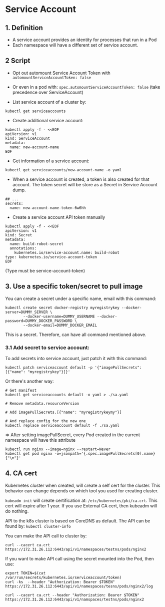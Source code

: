 # Service Account

## 1. Definition

-   A service account provides an identity for processes that run in a Pod
-   Each namespace will have a different set of service account.

## 2 Script

-   Opt out automount Service Account Token with `automountServiceAccountToken: false`
-   Or even in a pod with: `spec.automountServiceAccountToken: false` (take precedence over ServiceAccount)

-   List service account of a cluster by:

```
kubectl get serviceaccounts
```

-   Create additional service account:

```
kubectl apply -f - <<EOF
apiVersion: v1
kind: ServiceAccount
metadata:
  name: new-account-name
EOF

```

-   Get information of a service account:

```
kubectl get serviceaccounts/new-account-name -o yaml
```

-   When a service account is created, a token is also created for that account.
    The token secret will be store as a Secret in Service Account dump.

```
## ...
secrets:
  name: new-account-name-token-6w6hh
```

-   Create a service account API token manually

```
kubectl apply -f - <<EOF
apiVersion: v1
kind: Secret
metadata:
  name: build-robot-secret
  annotations:
    kubernetes.io/service-account.name: build-robot
type: kubernetes.io/service-account-token
EOF
```

(Type must be service-account-token)

## 3. Use a specific token/secret to pull image

You can create a secret under a specific name, email with this command:

```
kubectl create secret docker-registry myregistrykey --docker-server=DUMMY_SERVER \
        --docker-username=DUMMY_USERNAME --docker-password=DUMMY_DOCKER_PASSWORD \
        --docker-email=DUMMY_DOCKER_EMAIL
```

This is a secret. Therefore, can have all command mentioned above.

### 3.1 Add secret to service account:

To add secrets into service account, just patch it with this command:

```
kubectl patch serviceaccount default -p '{"imagePullSecrets": [{"name": "myregistrykey"}]}'
```

Or there's another way:

```
# Get manifest
kubectl get serviceaccounts default -o yaml > ./sa.yaml

# Remove metadata.resourceVersion

# Add imagePullSecrets.[{"name": "myregistrykeymy"}]

# And replace config for the new one
kubectl replace serviceaccount default -f ./sa.yaml
```

=> After setting imagePullSecret, every Pod created in the current namespace will have this attribute

```
kubectl run nginx --image=nginx --restart=Never
kubectl get pod nginx -o=jsonpath='{.spec.imagePullSecrets[0].name}{"\n"}'
```

## 4. CA cert

Kubernetes cluster when created, will create a self cert for the cluster. This behavior can change depends on which tool you used for creating cluster.

`kubeadm init` will create certification at: `/etc/kubernetes/pki/ca.crt`. This cert will expire after 1 year. If you use External CA cert, then kubeadm will do nothing.

API to the k8s cluster is based on CoreDNS as default.
The API can be found by: `kubectl cluster-info`

You can make the API call to cluster by:

`curl --cacert ca.crt https://172.31.26.112:6443/api/v1/namespaces/testns/pods/nginx2`

If you want to make API call using the secret mounted into the Pod, then use:

```
export TOKEN=$(cat /var/run/secrets/kubernetes.io/serviceaccount/token)
curl -ks  --header "Authorization: Bearer $TOKEN" https://172.31.26.112:6443/api/v1/namespaces/tesns/pods/nginx2/log

curl --cacert ca.crt --header "Authorization: Bearer $TOKEN" https://172.31.26.112:6443/api/v1/namspaces/testns/pods/nginx2
```
